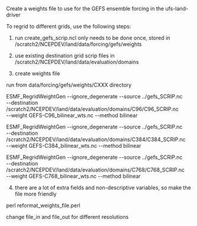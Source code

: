 
Create a weights file to use for the GEFS ensemble forcing in the ufs-land-driver

To regrid to different grids, use the following steps:

1. run create_gefs_scrip.ncl
	only needs to be done once, stored in /scratch2/NCEPDEV/land/data/forcing/gefs/weights

2. use existing destination grid scrip files in /scratch2/NCEPDEV/land/data/evaluation/domains

3. create weights file

run from data/forcing/gefs/weights/CXXX directory

ESMF_RegridWeightGen --ignore_degenerate --source ../gefs_SCRIP.nc \
       --destination /scratch2/NCEPDEV/land/data/evaluation/domains/C96/C96_SCRIP.nc \
       --weight GEFS-C96_bilinear_wts.nc --method bilinear

ESMF_RegridWeightGen --ignore_degenerate --source ../gefs_SCRIP.nc \
       --destination /scratch2/NCEPDEV/land/data/evaluation/domains/C384/C384_SCRIP.nc \
       --weight GEFS-C384_bilinear_wts.nc --method bilinear

ESMF_RegridWeightGen --ignore_degenerate --source ../gefs_SCRIP.nc \
       --destination /scratch2/NCEPDEV/land/data/evaluation/domains/C768/C768_SCRIP.nc \
       --weight GEFS-C768_bilinear_wts.nc --method bilinear

4. there are a lot of extra fields and non-descriptive variables, so make the file more friendly

perl reformat_weights_file.perl

change file_in and file_out for different resolutions
